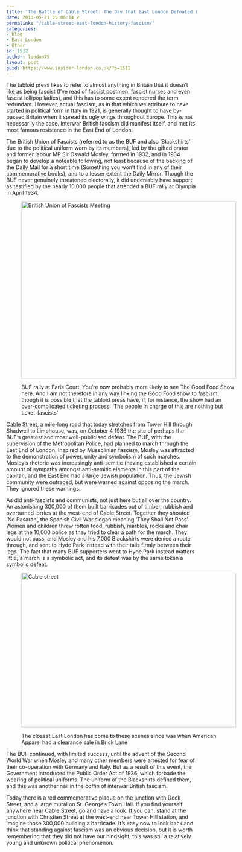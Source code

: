 ```yaml
---
title: 'The Battle of Cable Street: The Day that East London Defeated Fascism'
date: 2013-05-21 15:06:14 Z
permalink: "/cable-street-east-london-history-fascism/"
categories:
- blog
- East London
- Other
id: 1512
author: london75
layout: post
guid: https://www.insider-london.co.uk/?p=1512
---
```


The tabloid press likes to refer to almost anything in Britain that it doesn&#8217;t like as being fascist (I&#8217;ve read of fascist postmen, fascist nurses and even fascist lollipop ladies), and this has to some extent rendered the term redundant. However, actual fascism, as in that which we attribute to have started in political form in Italy in 1921, is generally thought to have by-passed Britain when it spread its ugly wings throughout Europe. This is not necessarily the case. Interwar British fascism did manifest itself, and met its most famous resistance in the East End of London.

<div>
  <p>
    The British Union of Fascists (referred to as the BUF and also &#8216;Blackshirts&#8217; due to the political uniform worn by its members), led by the gifted orator and former labour MP Sir Oswald Mosley, formed in 1932, and in 1934 began to develop a noteable following, not least because of the backing of the Daily Mail for a short time (Something you won&#8217;t find in any of their commemorative books), and to a lesser extent the Daily Mirror. Though the BUF never genuinely threatened electorally, it did undeniably have support, as testified by the nearly 10,000 people that attended a BUF rally at Olympia in April 1934.
  </p><figure id="attachment_1514" style="width: 569px" class="wp-caption aligncenter">
  
  <a href="/wp-content/uploads/2012/08/British-Union-of-Fascists-meeting.jpg"><img class=" wp-image-1514" alt="British Union of Fascists Meeting" src="/wp-content/uploads/2012/08/British-Union-of-Fascists-meeting.jpg" width="569" height="470" /></a><figcaption class="wp-caption-text">BUF rally at Earls Court. You&#8217;re now probably more likely to see The Good Food Show here. And I am not therefore in any way linking the Good Food show to fascism, though it is possible that the tabloid press have, if, for instance, the show had an over-complicated ticketing process. &#8216;The people in charge of this are nothing but ticket-fascists&#8217;</figcaption></figure> 
  
  <p>
    Cable Street, a mile-long road that today stretches from Tower Hill through Shadwell to Limehouse, was, on October 4 1936 the site of perhaps the BUF&#8217;s greatest and most well-publicised defeat. The BUF, with the supervision of the Metropolitan Police, had planned to march through the East End of London. Inspired by Mussolinian fascism, Mosley was attracted to the demonstration of power, unity and symbolism of such marches. Mosley&#8217;s rhetoric was increasingly anti-semitic (having established a certain amount of sympathy amongst anti-semitic elements in this part of the capital), and the East End had a large Jewish population. Thus, the Jewish community were outraged, but were warned against opposing the march. They ignored these warnings.
  </p>
  
  <p>
    As did anti-fascists and communists, not just here but all over the country. An astonishing 300,000 of them built barricades out of timber, rubbish and overturned lorries at the west-end of Cable Street. Together they shouted &#8216;No Pasaran&#8217;, the Spanish Civil War slogan meaning &#8216;They Shall Not Pass&#8217;. Women and children threw rotten food, rubbish, marbles, rocks and chair legs at the 10,000 police as they tried to clear a path for the march. They would not pass, and Mosley and his 7,000 Blackshirts were denied a route through, and sent to Hyde Park instead with their tails firmly between their legs. The fact that many BUF supporters went to Hyde Park instead matters little; a march is a symbolic act, and its defeat was by the same token a symbolic defeat.
  </p><figure id="attachment_1515" style="width: 569px" class="wp-caption aligncenter">
  
  <a href="/wp-content/uploads/2012/08/cable-street.jpg"><img class=" wp-image-1515" alt="Cable street" src="/wp-content/uploads/2012/08/cable-street.jpg" width="569" height="410" /></a><figcaption class="wp-caption-text">The closest East London has come to these scenes since was when American Apparel had a clearance sale in Brick Lane</figcaption></figure> 
  
  <p>
    The BUF continued, with limited success, until the advent of the Second World War when Mosley and many other members were arrested for fear of their co-operation with Germany and Italy. But as a result of this event, the Government introduced the Public Order Act of 1936, which forbade the wearing of political uniforms. The uniform of the Blackshirts defined them, and this was another nail in the coffin of interwar British fascism.
  </p>
  
  <p>
    Today there is a red commemorative plaque on the junction with Dock Street, and a large mural on St. George&#8217;s Town Hall. If you find yourself anywhere near Cable Street, go and have a look. If you can, stand at the junction with Christian Street at the west-end near Tower Hill station, and imagine those 300,000 building a barricade. It&#8217;s easy now to look back and think that standing against fascism was an obvious decision, but it is worth remembering that they did not have our hindsight; this was still a relatively young and unknown political phenomenon.
  </p>
  
  <p>
    &nbsp;
  </p>
</div>